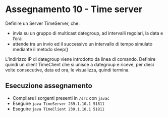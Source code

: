 # Assegnamento 10 - Time server

Definire un Server TimeServer, che:
- invia su un gruppo di multicast dategroup, ad intervalli regolari, la data e l’ora
- attende tra un invio ed il successivo un intervallo di tempo simulato mediante il metodo sleep()

L’indirizzo IP di dategroup viene introdotto da linea di comando. Definire quindi un client TimeClient che si unisce a dategroup e riceve, per dieci volte consecutive, data ed ora, le visualizza, quindi termina.





## Esecuzione assegnamento

- Compilare i sorgenti presenti in `/src` con `javac`
- Eseguire `java TimeServer 239.1.10.1 51811`
- Eseguire `java TimeClient 239.1.10.1 51811`
